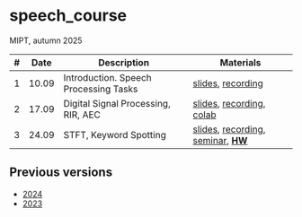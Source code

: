 # speech_course

MIPT, autumn 2025

| # | Date | Description | Materials |
|---------|------|-------------|---------|
| 1 | 10.09 | Introduction. Speech Processing Tasks | [slides](https://docs.google.com/presentation/d/17eHV-M9BJwHrLgCtMiyBgA5Vm96jaDDs62RC2s3GD-M), [recording](https://youtu.be/BB445XwXwEU) |
| 2 | 17.09 | Digital Signal Processing, RIR, AEC | [slides](https://docs.google.com/presentation/d/1Jl4uBhqN4GKE79r52xRNMPzElIQmVI7ckgeH2hy3sKo), [recording](https://youtu.be/TaMwhFnQe-c), [colab](https://colab.research.google.com/github/georgygospodinov/speech_course/blob/main/week02/dsp_basics.ipynb) |
| 3 | 24.09 | STFT, Keyword Spotting | [slides](https://docs.google.com/presentation/d/1f53twYUY__edWL3Ny48mO4ef5YCqdVSF8VkTGvsQKzg), [recording](https://youtu.be/zaoVdVQVxfg), [seminar](./week03/), **[HW](./week03/kws/)** |

## Previous versions
* [2024](https://github.com/georgygospodinov/speech_course/tree/2024)
* [2023](https://github.com/georgygospodinov/speech_course/tree/2023)
